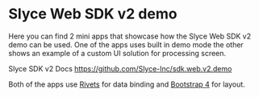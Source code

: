 # Slyce Web SDK v2 demo

Here you can find 2 mini apps that showcase how the Slyce Web SDK v2 demo can be used. One of the apps uses built in demo mode the other shows an example of a custom UI solution for processing screen.

Slyce SDK v2 Docs https://github.com/Slyce-Inc/sdk.web.v2.demo

Both of the apps use [Rivets](http://rivetsjs.com/) for data binding and [Bootstrap 4](https://getbootstrap.com/docs/4.1/getting-started/introduction/) for layout.
